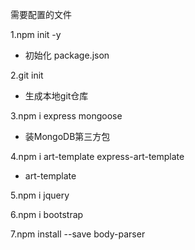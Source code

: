需要配置的文件

1.npm init -y
+ 初始化 package.json

2.git init 
+ 生成本地git仓库

3.npm i express mongoose
+ 装MongoDB第三方包

4.npm i art-template express-art-template
+ art-template 

5.npm i jquery 

6.npm i bootstrap

7.npm install --save body-parser